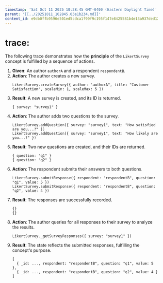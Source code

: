 ```yaml
---
timestamp: 'Sat Oct 11 2025 10:28:45 GMT-0400 (Eastern Daylight Time)'
parent: '[[../20251011_102845.03e1b234.md]]'
content_id: e9db0ffb9596e501ed5cdca1f99f9c195f147e8425581b4e13a937ded121d876
---
```


# trace:

The following trace demonstrates how the **principle** of the `LikertSurvey` concept is fulfilled by a sequence of actions.

1. **Given**: An author `authorA` and a respondent `respondentB`.
2. **Action**: The author creates a new survey.
   ```
   LikertSurvey.createSurvey({ author: "authorA", title: "Customer Satisfaction", scaleMin: 1, scaleMax: 5 })
   ```
3. **Result**: A new survey is created, and its ID is returned.
   ```
   { survey: "survey1" }
   ```
4. **Action**: The author adds two questions to the survey.
   ```
   LikertSurvey.addQuestion({ survey: "survey1", text: "How satisfied are you...?" })
   LikertSurvey.addQuestion({ survey: "survey1", text: "How likely are you...?" })
   ```
5. **Result**: Two new questions are created, and their IDs are returned.
   ```
   { question: "q1" }
   { question: "q2" }
   ```
6. **Action**: The respondent submits their answers to both questions.
   ```
   LikertSurvey.submitResponse({ respondent: "respondentB", question: "q1", value: 5 })
   LikertSurvey.submitResponse({ respondent: "respondentB", question: "q2", value: 4 })
   ```
7. **Result**: The responses are successfully recorded.
   ```
   {}
   {}
   ```
8. **Action**: The author queries for all responses to their survey to analyze the results.
   ```
   LikertSurvey._getSurveyResponses({ survey: "survey1" })
   ```
9. **Result**: The state reflects the submitted responses, fulfilling the concept's purpose.
   ```
   [
     { _id: ..., respondent: "respondentB", question: "q1", value: 5 },
     { _id: ..., respondent: "respondentB", question: "q2", value: 4 }
   ]
   ```
